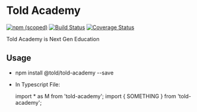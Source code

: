 # Told Academy

[![npm (scoped)](https://img.shields.io/npm/v/@told/told-academy.svg)](https://www.npmjs.com/package/@told/told-academy)
[![Build Status](https://travis-ci.org/toldsoftware/told-academy.svg?branch=master)](https://travis-ci.org/toldsoftware/told-academy)
[![Coverage Status](https://coveralls.io/repos/github/toldsoftware/told-academy/badge.svg)](https://coveralls.io/github/toldsoftware/told-academy)

Told Academy is Next Gen Education

## Usage

- npm install @told/told-academy --save

- In Typescript File:

    import * as M from 'told-academy';
    import { SOMETHING } from 'told-academy';
